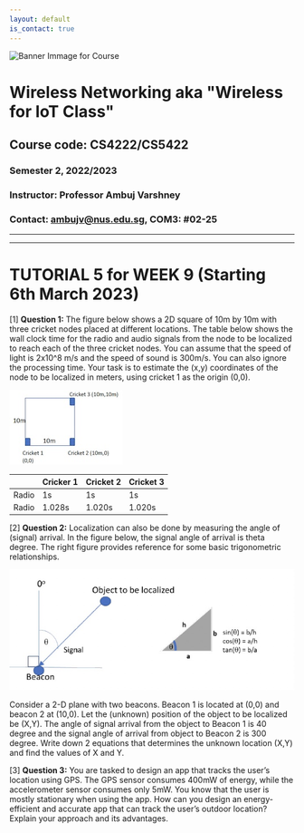 ```yaml
---
layout: default
is_contact: true
---
```


![Banner Immage for Course](cs4222_banner.png)  

# Wireless Networking aka "Wireless for IoT Class"
## Course code: CS4222/CS5422  
### Semester 2, 2022/2023
### Instructor: Professor Ambuj Varshney
### Contact: [ambujv@nus.edu.sg](mailto:ambujv@nus.edu.sg), COM3: #02-25     

----
****

# TUTORIAL 5 for WEEK 9 (Starting 6th March 2023)


[1] **Question 1:** The figure below shows a 2D square of 10m by 10m with three cricket nodes placed at different locations. The table below shows the wall clock time for the radio and audio signals from the node to be localized to reach each of the three cricket nodes. You can assume that the speed of light is 2x10^8 m/s and the speed of sound is 300m/s. You can also ignore the processing time. Your task is to estimate the (x,y) coordinates of the node to be localized in meters, using cricket 1 as the origin (0,0). 

![Question2, Tutorial](ques1.jpg)  


| |Cricker 1 | Cricket 2| Cricket 3| 
|-------|--------|---------|---------|
| Radio |1s |1s|1s|
| Radio |1.028s | 1.020s| 1.020s|


[2] **Question 2:** Localization can also be done by measuring the angle of (signal) arrival. In the figure below, the signal angle of arrival is theta degree. The right figure provides reference for some basic trigonometric relationships.

![Question2, Tutorial](ques2.jpg)  

Consider a 2-D plane with two beacons. Beacon 1 is located at (0,0) and beacon 2 at (10,0). Let the (unknown) position of the object to be localized be (X,Y). The angle of signal arrival from the object to Beacon 1 is 40 degree and the signal angle of arrival from object to Beacon 2 is 300 degree. Write down 2 equations that determines the unknown location (X,Y) and find the values of X and Y.

[3] **Question 3:** You are tasked to design an app that tracks the user’s location using GPS. The GPS sensor consumes 400mW of energy, while the accelerometer sensor consumes only 5mW. You know that the user is mostly stationary when using the app. How can you design an energy-efficient and accurate app that can track the user’s outdoor location? Explain your approach and its advantages.


























